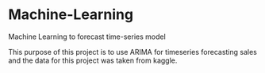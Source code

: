 # Machine-Learning
Machine Learning to forecast time-series model

This purpose of this project is to use ARIMA for timeseries forecasting sales and the data for this project was taken from kaggle.
